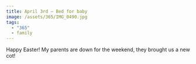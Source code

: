 ```yaml
---
title: April 3rd — Bed for baby
image: /assets/365/IMG_0490.jpg
tags:
  - "365"
  - family
---
```

Happy Easter! My parents are down for the weekend, they brought us a new cot!